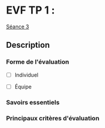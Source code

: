 # EVF TP 1 : 

[Séance 3](../../../01-deroulement/03/)

## Description

### Forme de l'évaluation

* [ ] Individuel
* [ ] Équipe


### Savoirs essentiels 

### Principaux critères d'évaluation


